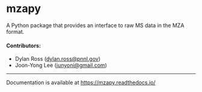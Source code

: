 # mzapy
A Python package that provides an interface to raw MS data in the MZA format.

#### Contributors:
- Dylan Ross (dylan.ross@pnnl.gov)
- Joon-Yong Lee (junyoni@gmail.com)


<hr>


Documentation is available at https://mzapy.readthedocs.io/

